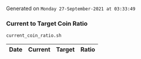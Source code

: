 Generated on `Monday 27-September-2021 at 03:33:49`

### Current to Target Coin Ratio
`current_coin_ratio.sh`

Date|Current|Target|Ratio
---|---|---|---
